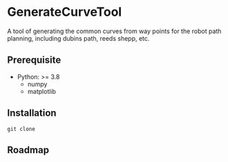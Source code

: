 # GenerateCurveTool

A tool of generating the common curves from way points for the robot path planning, including dubins path, reeds shepp, etc.

## Prerequisite

- Python: >= 3.8
    - numpy  
    - matplotlib 

## Installation

```
git clone 

```


## Roadmap




